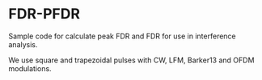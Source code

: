 # FDR-PFDR

Sample code for calculate peak FDR and FDR for use in interference analysis. 

We use square and trapezoidal pulses with CW, LFM, Barker13 and OFDM modulations.
